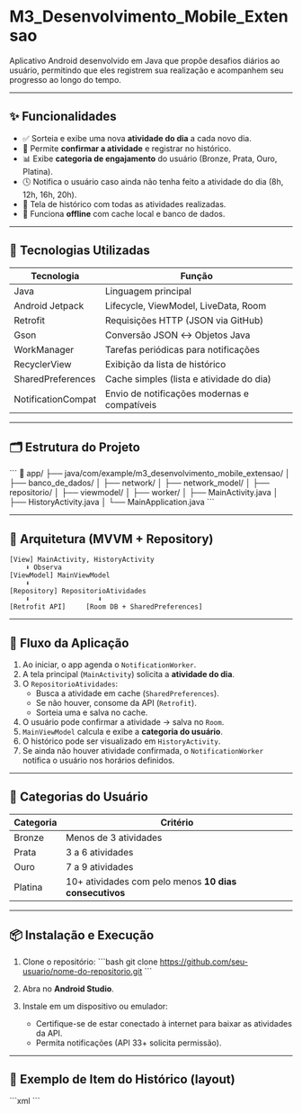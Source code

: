 # M3_Desenvolvimento_Mobile_Extensao

Aplicativo Android desenvolvido em Java que propõe desafios diários ao usuário, permitindo que eles registrem sua realização e acompanhem seu progresso ao longo do tempo.

---

## ✨ Funcionalidades

- ✅ Sorteia e exibe uma nova **atividade do dia** a cada novo dia.
- 📅 Permite **confirmar a atividade** e registrar no histórico.
- 📊 Exibe **categoria de engajamento** do usuário (Bronze, Prata, Ouro, Platina).
- 🕓 Notifica o usuário caso ainda não tenha feito a atividade do dia (8h, 12h, 16h, 20h).
- 📜 Tela de histórico com todas as atividades realizadas.
- 💾 Funciona **offline** com cache local e banco de dados.

---

## 🔧 Tecnologias Utilizadas

| Tecnologia           | Função                                          |
|----------------------|--------------------------------------------------|
| Java                 | Linguagem principal                              |
| Android Jetpack      | Lifecycle, ViewModel, LiveData, Room             |
| Retrofit             | Requisições HTTP (JSON via GitHub)               |
| Gson                 | Conversão JSON ↔ Objetos Java                    |
| WorkManager          | Tarefas periódicas para notificações             |
| RecyclerView         | Exibição da lista de histórico                   |
| SharedPreferences    | Cache simples (lista e atividade do dia)         |
| NotificationCompat   | Envio de notificações modernas e compatíveis     |

---

## 🗂️ Estrutura do Projeto

\`\`\`
📁 app/
├── java/com/example/m3_desenvolvimento_mobile_extensao/
│   ├── banco_de_dados/
│   ├── network/
│   ├── network_model/
│   ├── repositorio/
│   ├── viewmodel/
│   ├── worker/
│   ├── MainActivity.java
│   ├── HistoryActivity.java
│   └── MainApplication.java
\`\`\`

---

## 🧠 Arquitetura (MVVM + Repository)

```
[View] MainActivity, HistoryActivity
    ⬇ Observa
[ViewModel] MainViewModel
    ⬇
[Repository] RepositorioAtividades
    ⬇                 ⬇
[Retrofit API]     [Room DB + SharedPreferences]
```

---

## 🔄 Fluxo da Aplicação

1. Ao iniciar, o app agenda o `NotificationWorker`.
2. A tela principal (`MainActivity`) solicita a **atividade do dia**.
3. O `RepositorioAtividades`:
   - Busca a atividade em cache (`SharedPreferences`).
   - Se não houver, consome da API (`Retrofit`).
   - Sorteia uma e salva no cache.
4. O usuário pode confirmar a atividade → salva no `Room`.
5. `MainViewModel` calcula e exibe a **categoria do usuário**.
6. O histórico pode ser visualizado em `HistoryActivity`.
7. Se ainda não houver atividade confirmada, o `NotificationWorker` notifica o usuário nos horários definidos.

---

## 🏅 Categorias do Usuário

| Categoria | Critério                                                    |
|-----------|-------------------------------------------------------------|
| Bronze    | Menos de 3 atividades                                       |
| Prata     | 3 a 6 atividades                                            |
| Ouro      | 7 a 9 atividades                                            |
| Platina   | 10+ atividades com pelo menos **10 dias consecutivos**     |

---

## 📦 Instalação e Execução

1. Clone o repositório:
   \`\`\`bash
   git clone https://github.com/seu-usuario/nome-do-repositorio.git
   \`\`\`

2. Abra no **Android Studio**.

3. Instale em um dispositivo ou emulador:
   - Certifique-se de estar conectado à internet para baixar as atividades da API.
   - Permita notificações (API 33+ solicita permissão).

---

## 📄 Exemplo de Item do Histórico (layout)

\`\`\`xml
<LinearLayout>
   <TextView android:id="@+id/textViewDescricaoHistorico" />
   <TextView android:id="@+id/textViewDataHistorico" />
</LinearLayout>
\`\`\`
